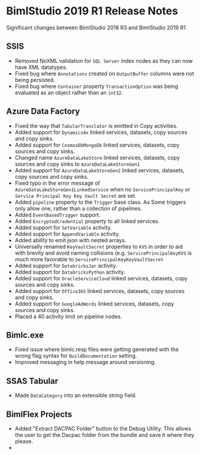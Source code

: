 # BimlStudio 2019 R1 Release Notes

Significant changes between BimlStudio 2018 R3 and BimlStudio 2019 R1

## SSIS
* Removed NoXML validation for `SQL Server` index nodes as they can now have XML datatypes.
* Fixed bug where `Annotations` created on `OutputBuffer` columns were not being persisted.
* Fixed bug where `Container` property `TransactionOption` was being evaluated as an object rather than an `int32`.

## Azure Data Factory
* Fixed the way that `TabularTranslator` is emitted in Copy activities. 
* Added support for `DynamicsAx` linked services, datasets, copy sources and copy sinks. 
* Added support for `CosmosDbMongoDb` linked services, datasets, copy sources and copy sinks. 
* Changed name `AzureDataLakeStore` linked services, datasets, copy sources and copy sinks to `AzureDataLakeStoreGen1`
* Added support for `AzureDataLakeStoreGen2` linked services, datasets, copy sources and copy sinks. 
* Fixed typo in the error message of `AzureDataLakeStoreGen1LinkedService` when no `ServicePrincipalKey` or `Service Principal Key Key Vault Secret` are set.
* Added `pipeline` property to the `Trigger` base class. As Some triggers only allow one, rather than a collection of pipelines.
* Added `EventBasedTrigger` support.
* Added `EncryptedCredential` property to all linked services.
* Added support for `SetVariable` activity.
* Added support for `AppendVariable` activity.
* Added ability to emit json with nested arrays.
* Universally renamed `KeyVaultSecret` properties to `KVS` in order to aid with brevity and avoid naming collisions (e.g. `ServicePrincipalKeyKVS` is much more favorable to `ServicePrincipalKeyKeyVaultSecret`
* Added support for `DatabricksJar` activity.
* Added support for `DatabricksPython` activity.
* Added support for `OracleServiceCloud` linked services, datasets, copy sources and copy sinks. 
* Added support for `Office365` linked services, datasets, copy sources and copy sinks. 
* Added support for `GoogleAdWords` linked services, datasets, copy sources and copy sinks. 
* Placed a 40 activity limit on pipeline nodes.

## Bimlc.exe
* Fixed issue where bimlc.resp files were getting generated with the wrong flag syntax for `BuildDocumentation` setting.
* Improved messaging in help message around versioning. 

## SSAS Tabular
* Made `DataCategory` into an extensible string field.

## BimlFlex Projects
* Added "Extract DACPAC Folder" button to the Debug Utility. This allows the user to get the Dacpac folder from the bundle and save it where they please.
* 
